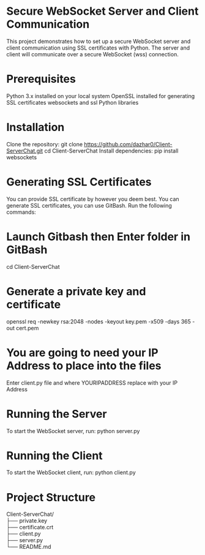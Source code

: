 # Secure WebSocket Server and Client Communication
This project demonstrates how to set up a secure WebSocket server and client communication using SSL certificates with Python. The server and client will communicate over a secure WebSocket (wss) connection.

# Prerequisites
Python 3.x installed on your local system
OpenSSL installed for generating SSL certificates
websockets and ssl Python libraries



# Installation
Clone the repository:
git clone https://github.com/dazhar0/Client-ServerChat.git
cd Client-ServerChat
Install dependencies:
pip install websockets



# Generating SSL Certificates
You can provide SSL certificate by however you deem best.
You can generate SSL certificates, you can use GitBash. Run the following commands:

# Launch Gitbash then Enter folder in GitBash
cd Client-ServerChat

# Generate a private key and certificate
openssl req -newkey rsa:2048 -nodes -keyout key.pem -x509 -days 365 -out cert.pem



# You are going to need your IP Address to place into the files
Enter client.py file and where YOURIPADDRESS replace with your IP Address


# Running the Server
To start the WebSocket server, run:
python server.py

# Running the Client
To start the WebSocket client, run:
python client.py


# Project Structure
Client-ServerChat/  
├── private.key<br />
├── certificate.crt<br />
├── client.py<br />
├── server.py<br />
└── README.md<br />